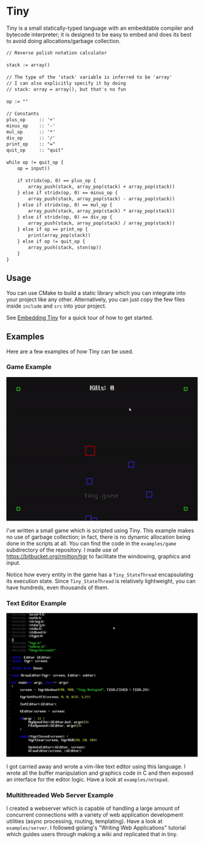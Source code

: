 # Tiny
Tiny is a small statically-typed language with an embeddable compiler and bytecode interpreter; it is designed to be easy to embed
and does its best to avoid doing allocations/garbage collection.

```
// Reverse polish notation calculator

stack := array()

// The type of the 'stack' variable is inferred to be 'array'
// I can also explicitly specify it by doing
// stack: array = array(), but that's no fun

op := ""

// Constants
plus_op     :: '+'
minus_op    :: '-'
mul_op      :: '*'
div_op      :: '/'
print_op    :: "="
quit_op     :: "quit"

while op != quit_op {
    op = input()

    if stridx(op, 0) == plus_op { 
        array_push(stack, array_pop(stack) + array_pop(stack))
    } else if stridx(op, 0) == minus_op {
        array_push(stack, array_pop(stack) - array_pop(stack))
    } else if stridx(op, 0) == mul_op {
        array_push(stack, array_pop(stack) * array_pop(stack))
    } else if stridx(op, 0) == div_op {
        array_push(stack, array_pop(stack) / array_pop(stack))
    } else if op == print_op {
        print(array_pop(stack))
    } else if op != quit_op {
        array_push(stack, ston(op))
    }
}
```

## Usage
You can use CMake to build a static library which you can integrate into your project
like any other. Alternatively, you can just copy the few files inside `include` and `src` into your project.

See [Embedding Tiny](https://github.com/goodpaul6/Tiny/wiki/Embedding-Tiny) for a quick tour of how to get started.

## Examples
Here are a few examples of how Tiny can be used.

### Game Example

![Alt text](examples/game/images/game.gif?raw=true "Tiny Game")

I've written a small game which is scripted using Tiny. This example makes no use of garbage collection; in fact, there is no dynamic allocation being done in the scripts at all. 
You can find the code in the `examples/game` subdirectory of the repository. I made use of https://bitbucket.org/rmitton/tigr to facilitate the windowing, graphics and input.

Notice how every entity in the game has a `Tiny_StateThread` encapsulating its execution state. Since `Tiny_StateThread` is relatively lightweight, you can have hundreds, even thousands of them.

### Text Editor Example
![Alt text](examples/notepad/images/display.gif?raw=true "Tiny Notepad")

I got carried away and wrote a vim-like text editor using this language. 
I wrote all the buffer manipulation and graphics code in C and then exposed an interface for the editor logic. Have a look at `examples/notepad`.

### Multithreaded Web Server Example
I created a webserver which is capable of handling a large amount of concurrent connections with a variety of web application
development utilities (async processing, routing, templating). Have a look at `examples/server`. I followed golang's 
"Writing Web Applications" tutorial which guides users through making a wiki and replicated that in tiny.
